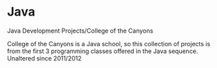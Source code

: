 # Java
Java Development Projects/College of the Canyons


College of the Canyons is a Java school, so this collection of projects is from the first 3 programming classes offered in the Java sequence. Unaltered since 2011/2012
